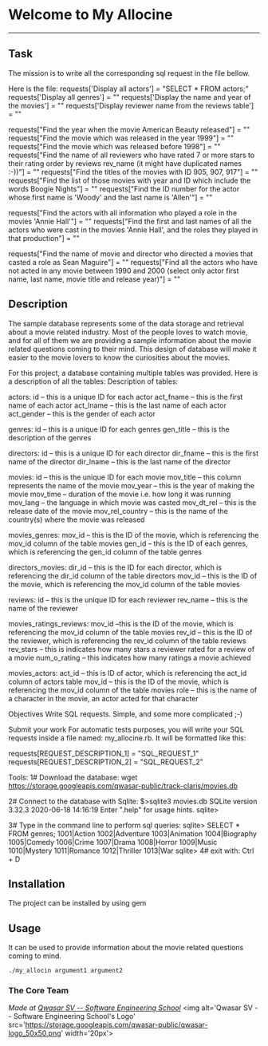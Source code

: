 # Welcome to My Allocine
***

## Task
The mission is to write all the corresponding sql request in the file bellow.

Here is the file:
requests['Display all actors'] = "SELECT * FROM actors;"
requests['Display all genres'] = ""
requests['Display the name and year of the movies'] = ""
requests['Display reviewer name from the reviews table'] = ""

requests["Find the year when the movie American Beauty released"] = ""
requests["Find the movie which was released in the year 1999"] = ""
requests["Find the movie which was released before 1998"] = ""
requests["Find the name of all reviewers who have rated 7 or more stars to their rating order by reviews rev_name (it might have duplicated names :-))"] = ""
requests["Find the titles of the movies with ID 905, 907, 917"] = ""
requests["Find the list of those movies with year and ID which include the words Boogie Nights"] = ""
requests["Find the ID number for the actor whose first name is 'Woody' and the last name is 'Allen'"] = ""

requests["Find the actors with all information who played a role in the movies 'Annie Hall'"] = ""
requests["Find the first and last names of all the actors who were cast in the movies 'Annie Hall', and the roles they played in that production"] = ""

requests["Find the name of movie and director who directed a movies that casted a role as Sean Maguire"] = ""
requests["Find all the actors who have not acted in any movie between 1990 and 2000 (select only actor first name, last name, movie title and release year)"] = ""

## Description
The sample database represents some of the data storage and retrieval about a movie related industry. Most of the people loves to watch movie, and for all of them we are providing a sample information about the movie related questions coming to their mind. This design of database will make it easier to the movie lovers to know the curiosities about the movies.

For this project, a database containing multiple tables was provided. Here is a description of all the tables:
Description of tables:

actors:
id – this is a unique ID for each actor
act_fname – this is the first name of each actor
act_lname – this is the last name of each actor
act_gender – this is the gender of each actor

genres:
id – this is a unique ID for each genres
gen_title – this is the description of the genres

directors:
id – this is a unique ID for each director
dir_fname – this is the first name of the director
dir_lname – this is the last name of the director

movies:
id – this is the unique ID for each movie
mov_title – this column represents the name of the movie
mov_year – this is the year of making the movie
mov_time – duration of the movie i.e. how long it was running
mov_lang – the language in which movie was casted
mov_dt_rel – this is the release date of the movie
mov_rel_country – this is the name of the country(s) where the movie was released

movies_genres:
mov_id – this is the ID of the movie, which is referencing the mov_id column of the table movies
gen_id – this is the ID of each genres, which is referencing the gen_id column of the table genres

directors_movies:
dir_id – this is the ID for each director, which is referencing the dir_id column of the table directors
mov_id – this is the ID of the movie, which is referencing the mov_id column of the table movies

reviews:
id – this is the unique ID for each reviewer
rev_name – this is the name of the reviewer

movies_ratings_reviews:
mov_id –this is the ID of the movie, which is referencing the mov_id column of the table movies
rev_id – this is the ID of the reviewer, which is referencing the rev_id column of the table reviews
rev_stars – this is indicates how many stars a reviewer rated for a review of a movie
num_o_rating – this indicates how many ratings a movie achieved

movies_actors:
act_id – this is ID of actor, which is referencing the act_id column of actors table
mov_id – this is the ID of the movie, which is referencing the mov_id column of the table movies
role – this is the name of a character in the movie, an actor acted for that character

Objectives
Write SQL requests. Simple, and some more complicated ;-)

Submit your work
For automatic tests purposes, you will write your SQL requests inside a file named: my_allocine.rb.
It will be formatted like this:

requests[REQUEST_DESCRIPTION_1] = "SQL_REQUEST_1"
requests[REQUEST_DESCRIPTION_2] = "SQL_REQUEST_2"

Tools:
1# Download the database:
wget https://storage.googleapis.com/qwasar-public/track-claris/movies.db

2# Connect to the database with Sqlite:
$>sqlite3 movies.db
SQLite version 3.32.3 2020-06-18 14:16:19
Enter ".help" for usage hints.
sqlite>

3# Type in the command line to perform sql queries:
sqlite> SELECT * FROM genres;
1001|Action
1002|Adventure
1003|Animation
1004|Biography
1005|Comedy
1006|Crime
1007|Drama
1008|Horror
1009|Music
1010|Mystery
1011|Romance
1012|Thriller
1013|War
sqlite>
4# exit with: Ctrl + D

## Installation
The project can be installed by using gem

## Usage
It can be used to provide information about the movie related questions coming to mind.
```
./my_allocin argument1 argument2
```

### The Core Team


<span><i>Made at <a href='https://qwasar.io'>Qwasar SV -- Software Engineering School</a></i></span>
<span><img alt='Qwasar SV -- Software Engineering School's Logo' src='https://storage.googleapis.com/qwasar-public/qwasar-logo_50x50.png' width='20px'></span>
